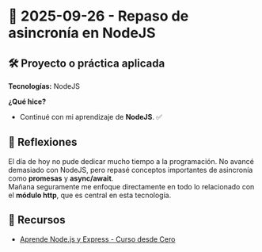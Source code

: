 # 📅 2025-09-26 - Repaso de asincronía en NodeJS

## 🛠️ Proyecto o práctica aplicada

**Tecnologías:** NodeJS

**¿Qué hice?**

- Continué con mi aprendizaje de **NodeJS**. ✅  

## 💭 Reflexiones

El día de hoy no pude dedicar mucho tiempo a la programación. No avancé demasiado con NodeJS, pero repasé conceptos importantes de asincronía como **promesas** y **async/await**.  
Mañana seguramente me enfoque directamente en todo lo relacionado con el **módulo http**, que es central en esta tecnología.  

## 🔗 Recursos

- [Aprende Node.js y Express - Curso desde Cero](https://www.youtube.com/watch?v=1hpc70_OoAg)  